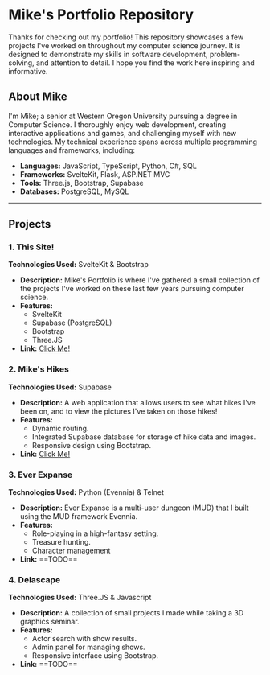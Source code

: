 # Mike's Portfolio Repository

Thanks for checking out my portfolio! This repository showcases a few projects I've worked on throughout my computer science journey. It is designed to demonstrate my skills in software development, problem-solving, and attention to detail. I hope you find the work here inspiring and informative. 
 
## About Mike

I'm Mike; a senior at Western Oregon University pursuing a degree in Computer Science. I thoroughly enjoy web development, creating interactive applications and games, and challenging myself with new technologies. My technical experience spans across multiple programming languages and frameworks, including:

- **Languages:** JavaScript, TypeScript, Python, C#, SQL
- **Frameworks:** SvelteKit, Flask, ASP.NET MVC
- **Tools:** Three.js, Bootstrap, Supabase
- **Databases:** PostgreSQL, MySQL
---
## Projects
### 1. This Site!
**Technologies Used:** SvelteKit & Bootstrap

- **Description:** Mike's Portfolio is where I've gathered a small collection of the projects I've worked on these last few years pursuing computer science.
- **Features:** 
	- SvelteKit
	- Supabase (PostgreSQL)
	- Bootstrap
	- Three.JS
- **Link:** [Click Me!](https://mikes-portfolio-two.vercel.app/)

### 2. **Mike's Hikes**
**Technologies Used:** Supabase

- **Description:** A web application that allows users to see what hikes I've been on, and to view the pictures I've taken on those hikes!
- **Features:** 
  - Dynamic routing.
  - Integrated Supabase database for storage of hike data and images.
  - Responsive design using Bootstrap.
- **Link:** [Click Me!](https://mikes-portfolio-two.vercel.app/mikes-hikes)
  
### 3. **Ever Expanse**
**Technologies Used:** Python (Evennia) & Telnet

- **Description:** Ever Expanse is a multi-user dungeon (MUD) that I built using the MUD framework Evennia.
- **Features:** 
  - Role-playing in a high-fantasy setting.
  - Treasure hunting.
  - Character management
- **Link:** ==TODO==

### 4. **Delascape**
**Technologies Used:** Three.JS & Javascript

- **Description:** A collection of small projects I made while taking a 3D graphics seminar.
- **Features:**
  - Actor search with show results.
  - Admin panel for managing shows.
  - Responsive interface using Bootstrap.
- **Link:** ==TODO==
